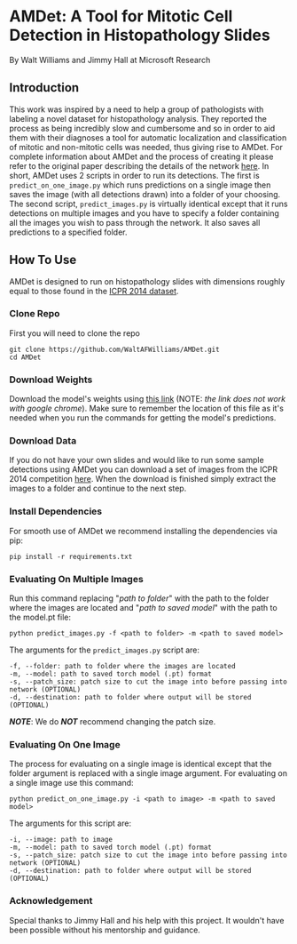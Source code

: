 # AMDet: A Tool for Mitotic Cell Detection in Histopathology Slides
By Walt Williams and Jimmy Hall at Microsoft Research

## Introduction
This work was inspired by a need to help a group of pathologists with labeling a novel dataset for histopathology analysis. They reported the process as being incredibly slow and cumbersome and so in order to aid them with their diagnoses a tool for automatic localization and classification of mitotic and non-mitotic cells was needed, thus giving rise to AMDet. For complete information about AMDet and the process of creating it please refer to the original paper describing the details of the network [here](https://arxiv.org/abs/2108.03676). In short, AMDet uses 2 scripts in order to run its detections. The first is `predict_on_one_image.py` which runs predictions on a single image then saves the image (with all detections drawn) into a folder of your choosing. The second script, `predict_images.py` is virtually identical except that it runs detections on multiple images and you have to specify a folder containing all the images you wish to pass through the network. It also saves all predictions to a specified folder.

## How To Use
AMDet is designed to run on histopathology slides with dimensions roughly equal to those found in the [ICPR 2014 dataset](https://mitos-atypia-14.grand-challenge.org/Dataset/). 

### Clone Repo
First you will need to clone the repo
```Shell
git clone https://github.com/WaltAFWilliams/AMDet.git
cd AMDet
```

### Download Weights
Download the model's weights using [this link](http://aka.ms/automl-research-resources/data/models-vision-pretrained/amdet.pt) (NOTE: _the link does not work with google chrome_). Make sure to remember the location of this file as it's needed when you run the commands for getting the model's predictions. 

### Download Data
If you do not have your own slides and would like to run some sample detections using AMDet you can download a set of images from the ICPR 2014 competition [here](https://mega.nz/folder/uRpm2AZI#B_vY4ZZw_eIUpbFV1sEqKA). When the download is finished simply extract the images to a folder and continue to the next step.

### Install Dependencies
For smooth use of AMDet we recommend installing the dependencies via pip:
```Shell
pip install -r requirements.txt
```

### Evaluating On Multiple Images
Run this command replacing "_path to folder_" with the path to the folder where the images are located and "_path to saved model_" with the path to the model.pt file:
```Shell 
python predict_images.py -f <path to folder> -m <path to saved model>
```
The arguments for the `predict_images.py` script are:
```Shell
-f, --folder: path to folder where the images are located
-m, --model: path to saved torch model (.pt) format
-s, --patch_size: patch size to cut the image into before passing into network (OPTIONAL)
-d, --destination: path to folder where output will be stored (OPTIONAL)
```
***NOTE***: We do ***NOT*** recommend changing the patch size.

### Evaluating On One Image
The process for evaluating on a single image is identical except that the folder argument is replaced with a single image argument. For evaluating on a single image use this command:
```Shell
python predict_on_one_image.py -i <path to image> -m <path to saved model>
```
The arguments for this script are:
```Shell
-i, --image: path to image
-m, --model: path to saved torch model (.pt) format
-s, --patch_size: patch size to cut the image into before passing into network (OPTIONAL)
-d, --destination: path to folder where output will be stored (OPTIONAL)
```

### Acknowledgement
Special thanks to Jimmy Hall and his help with this project. It wouldn't have been possible without his mentorship and guidance.
